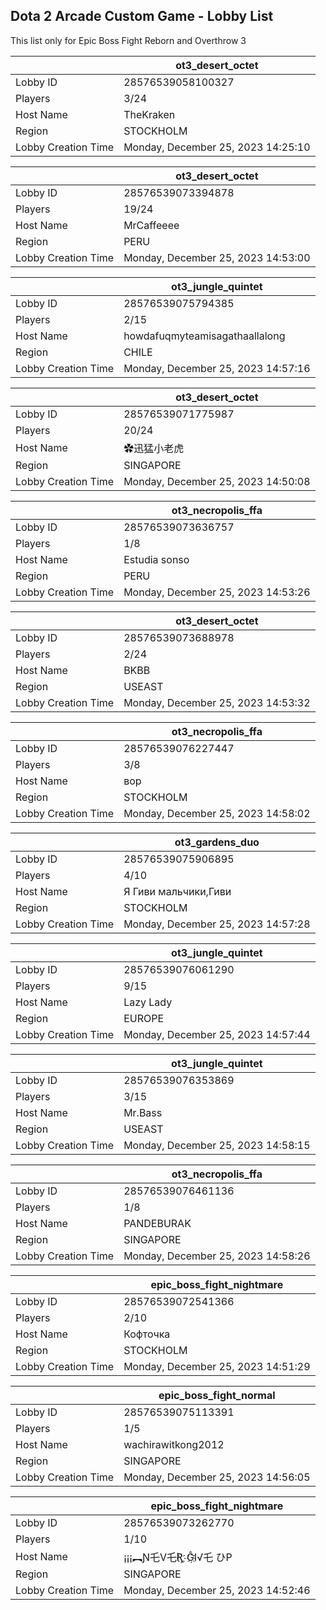 ## Dota 2 Arcade Custom Game - Lobby List

This list only for Epic Boss Fight Reborn and Overthrow 3

|  | ot3_desert_octet |
| ------ | ------ |
| Lobby ID | 28576539058100327 |
| Players | 3/24 |
| Host Name | TheKraken |
| Region | STOCKHOLM |
| Lobby Creation Time | Monday, December 25, 2023 14:25:10 |


|  | ot3_desert_octet |
| ------ | ------ |
| Lobby ID | 28576539073394878 |
| Players | 19/24 |
| Host Name | MrCaffeeee |
| Region | PERU |
| Lobby Creation Time | Monday, December 25, 2023 14:53:00 |


|  | ot3_jungle_quintet |
| ------ | ------ |
| Lobby ID | 28576539075794385 |
| Players | 2/15 |
| Host Name | howdafuqmyteamisagathaallalong |
| Region | CHILE |
| Lobby Creation Time | Monday, December 25, 2023 14:57:16 |


|  | ot3_desert_octet |
| ------ | ------ |
| Lobby ID | 28576539071775987 |
| Players | 20/24 |
| Host Name | ✿迅猛小老虎 |
| Region | SINGAPORE |
| Lobby Creation Time | Monday, December 25, 2023 14:50:08 |


|  | ot3_necropolis_ffa |
| ------ | ------ |
| Lobby ID | 28576539073636757 |
| Players | 1/8 |
| Host Name | Estudia sonso |
| Region | PERU |
| Lobby Creation Time | Monday, December 25, 2023 14:53:26 |


|  | ot3_desert_octet |
| ------ | ------ |
| Lobby ID | 28576539073688978 |
| Players | 2/24 |
| Host Name | BKBB |
| Region | USEAST |
| Lobby Creation Time | Monday, December 25, 2023 14:53:32 |


|  | ot3_necropolis_ffa |
| ------ | ------ |
| Lobby ID | 28576539076227447 |
| Players | 3/8 |
| Host Name | вор |
| Region | STOCKHOLM |
| Lobby Creation Time | Monday, December 25, 2023 14:58:02 |


|  | ot3_gardens_duo |
| ------ | ------ |
| Lobby ID | 28576539075906895 |
| Players | 4/10 |
| Host Name | Я Гиви мальчики,Гиви |
| Region | STOCKHOLM |
| Lobby Creation Time | Monday, December 25, 2023 14:57:28 |


|  | ot3_jungle_quintet |
| ------ | ------ |
| Lobby ID | 28576539076061290 |
| Players | 9/15 |
| Host Name | Lazy Lady |
| Region | EUROPE |
| Lobby Creation Time | Monday, December 25, 2023 14:57:44 |


|  | ot3_jungle_quintet |
| ------ | ------ |
| Lobby ID | 28576539076353869 |
| Players | 3/15 |
| Host Name | Mr.Bass |
| Region | USEAST |
| Lobby Creation Time | Monday, December 25, 2023 14:58:15 |


|  | ot3_necropolis_ffa |
| ------ | ------ |
| Lobby ID | 28576539076461136 |
| Players | 1/8 |
| Host Name | PANDEBURAK |
| Region | SINGAPORE |
| Lobby Creation Time | Monday, December 25, 2023 14:58:26 |


|  | epic_boss_fight_nightmare |
| ------ | ------ |
| Lobby ID | 28576539072541366 |
| Players | 2/10 |
| Host Name | Кофточка |
| Region | STOCKHOLM |
| Lobby Creation Time | Monday, December 25, 2023 14:51:29 |


|  | epic_boss_fight_normal |
| ------ | ------ |
| Lobby ID | 28576539075113391 |
| Players | 1/5 |
| Host Name | wachirawitkong2012 |
| Region | SINGAPORE |
| Lobby Creation Time | Monday, December 25, 2023 14:56:05 |


|  | epic_boss_fight_nightmare |
| ------ | ------ |
| Lobby ID | 28576539073262770 |
| Players | 1/10 |
| Host Name | ¡¡¡︻Ɲ乇V乇Ʀ҉ Ĝ҉I√乇 ひP |
| Region | SINGAPORE |
| Lobby Creation Time | Monday, December 25, 2023 14:52:46 |


